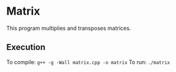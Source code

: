 # Matrix
This program multiplies and transposes matrices.
## Execution
To compile: ```g++ -g -Wall matrix.cpp -o matrix```
To run: ```./matrix```
